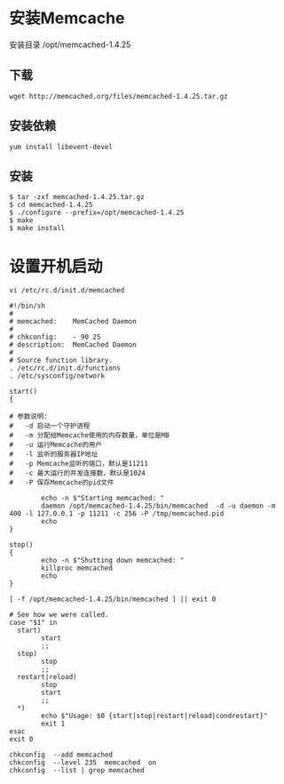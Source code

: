 # 安装Memcache

安装目录 /opt/memcached-1.4.25

## 下载
`wget http://memcached.org/files/memcached-1.4.25.tar.gz`

## 安装依赖
`yum install libevent-devel ` <br>

## 安装
    $ tar -zxf memcached-1.4.25.tar.gz
    $ cd memcached-1.4.25
    $ ./configure --prefix=/opt/memcached-1.4.25
    $ make
    $ make install

# 设置开机启动 

`vi /etc/rc.d/init.d/memcached`

```
#!/bin/sh
#
# memcached:    MemCached Daemon
#
# chkconfig:    - 90 25 
# description:  MemCached Daemon
#
# Source function library.
. /etc/rc.d/init.d/functions
. /etc/sysconfig/network
 
start() 
{
    
# 参数说明:
#   -d 启动一个守护进程
#   -m 分配给Memcache使用的内存数量，单位是MB
#   -u 运行Memcache的用户
#   -l 监听的服务器IP地址
#   -p Memcache监听的端口，默认是11211
#   -c 最大运行的并发连接数，默认是1024
#   -P 保存Memcache的pid文件 

        echo -n $"Starting memcached: "
        daemon /opt/memcached-1.4.25/bin/memcached  -d -u daemon -m 400 -l 127.0.0.1 -p 11211 -c 256 -P /tmp/memcached.pid
        echo
}
 
stop() 
{
        echo -n $"Shutting down memcached: "
        killproc memcached 
        echo
}
 
[ -f /opt/memcached-1.4.25/bin/memcached ] || exit 0
 
# See how we were called.
case "$1" in
  start)
        start
        ;;
  stop)
        stop
        ;;
  restart|reload)
        stop
        start
        ;;
  *)
        echo $"Usage: $0 {start|stop|restart|reload|condrestart}"
        exit 1
esac
exit 0
```

```
chkconfig  --add memcached 
chkconfig  --level 235  memcached  on
chkconfig  --list | grep memcached
```